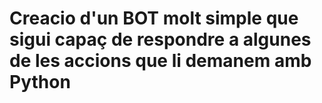 # Creacio d'un BOT molt simple que sigui capaç de respondre a algunes de les accions que li demanem amb Python
